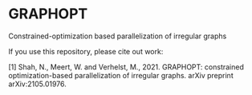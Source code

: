 # GRAPHOPT
Constrained-optimization based parallelization of irregular graphs

If you use this repository, please cite out work:

<a id="1">[1]</a>
Shah, N., Meert, W. and Verhelst, M., 2021. GRAPHOPT: constrained optimization-based parallelization of irregular graphs. arXiv preprint arXiv:2105.01976.
